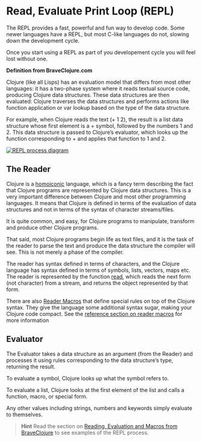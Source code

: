 # Read, Evaluate Print Loop (REPL)

The REPL provides a fast, powerful and fun way to develop code.  Some newer languages have a REPL, but most C-like languages do not, slowing down the development cycle.

Once you start using a REPL as part of you developement cycle you will feel lost without one.

**Definition from BraveClojure.com**

Clojure (like all Lisps) has an evaluation model that differs from most other languages: it has a two-phase system where it reads textual source code, producing Clojure data structures. These data structures are then evaluated: Clojure traverses the data structures and performs actions like function application or var lookup based on the type of the data structure. 

For example, when Clojure reads the text (+ 1 2), the result is a list data structure whose first element is a + symbol, followed by the numbers 1 and 2. This data structure is passed to Clojure’s evaluator, which looks up the function corresponding to + and applies that function to 1 and 2.

[![REPL process diagram](http://www.braveclojure.com/assets/images/cftbat/read-and-eval/lisp-eval.png)](http://www.braveclojure.com/read-and-eval/)

## The Reader

Clojure is a [homoiconic](http://en.wikipedia.org/wiki/Homoiconicity) language, which is a fancy term describing the fact that Clojure programs are represented by Clojure data structures. This is a very important difference between Clojure and most other programming languages.  It means that Clojure is defined in terms of the evaluation of data structures and not in terms of the syntax of character streams/files. 

It is quite common, and easy, for Clojure programs to manipulate, transform and produce other Clojure programs.

That said, most Clojure programs begin life as text files, and it is the task of the reader to parse the text and produce the data structure the compiler will see. This is not merely a phase of the compiler. 

The reader has syntax defined in terms of characters, and the Clojure language has syntax defined in terms of symbols, lists, vectors, maps etc. The reader is represented by the function [read](http://clojure.github.io/clojure/clojure.core-api.html#clojure.core/read), which reads the next form (not character) from a stream, and returns the object represented by that form.

There are also [Reader Macros](/resources/reader-macros.html) that define special rules on top of the Clojure syntax.  They give the language some additional syntax sugar, making your Clojure code compact.  See the [reference section on reader macros](/resources/reader-macros.html) for more information



## Evaluator

The Evaluator takes a data structure as an argument (from the Reader) and processes it using rules corresponding to the data structure’s type, returning the result. 

To evaluate a symbol, Clojure looks up what the symbol refers to. 

To evaluate a list, Clojure looks at the first element of the list and calls a function, macro, or special form. 

Any other values including strings, numbers and keywords simply evaluate to themselves.


> **Hint** Read the section on [Reading, Evaluation and Macros from BraveClojure](http://www.braveclojure.com/read-and-eval/) to see examples of the REPL process.

